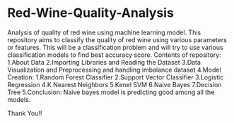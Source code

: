 # Red-Wine-Quality-Analysis

Analysis of quality of red wine using machine learning model.
This repository aims to classify the quality of red wine using various parameters or features. This will be a classification problem and will try to use various classification models to find best accuracy score.
Contents of repository:
1.About Data
2.Importing Libraries and Reading the Dataset
3.Data Visualization and Preprocessing and handling imbalance dataset
4.Model Creation:
   1.Random Forest Classifier
   2.Support Vector Classifier
   3.Logistic Regression
   4.K Nearest Neighbors
   5.Kenel SVM
   6.Naive Bayes
   7.Decision Tree
5.Conclusion: Naive bayes model is predicting good among all the models.

Thank You!!

    

